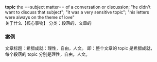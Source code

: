 **topic**
the ==subject matter== of a conversation or discussion; "he didn't want to discuss that subject"; "it was a very sensitive topic"; "his letters were always on the theme of love"  
关于什么【核心事物】
分类：段落的，文章的
### 案例
文章标题：希腊成就：理性，自由，人文。
即：整个文章的 topic 是希腊成就，每个段落的 topic 分别是理性，自由，人文。